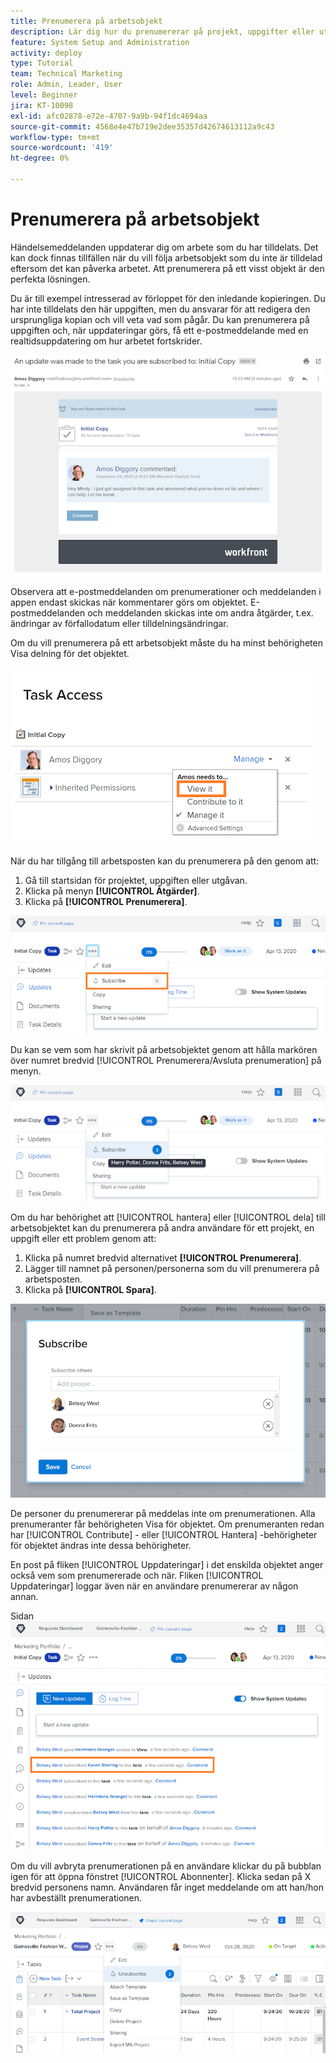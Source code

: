 ```yaml
---
title: Prenumerera på arbetsobjekt
description: Lär dig hur du prenumererar på projekt, uppgifter eller utgåvor för att få meddelanden när kommentarer görs på objektet.
feature: System Setup and Administration
activity: deploy
type: Tutorial
team: Technical Marketing
role: Admin, Leader, User
level: Beginner
jira: KT-10098
exl-id: afc02878-e72e-4707-9a9b-94f1dc4694aa
source-git-commit: 4568e4e47b719e2dee35357d42674613112a9c43
workflow-type: tm+mt
source-wordcount: '419'
ht-degree: 0%

---
```


# Prenumerera på arbetsobjekt

Händelsemeddelanden uppdaterar dig om arbete som du har tilldelats. Det kan dock finnas tillfällen när du vill följa arbetsobjekt som du inte är tilldelad eftersom det kan påverka arbetet. Att prenumerera på ett visst objekt är den perfekta lösningen.

Du är till exempel intresserad av förloppet för den inledande kopieringen. Du har inte tilldelats den här uppgiften, men du ansvarar för att redigera den ursprungliga kopian och vill veta vad som pågår. Du kan prenumerera på uppgiften och, när uppdateringar görs, få ett e-postmeddelande med en realtidsuppdatering om hur arbetet fortskrider.

![E-post från en aktivitetsprenumeration](assets/admin-fund-user-notifications-10.png)

Observera att e-postmeddelanden om prenumerationer och meddelanden i appen endast skickas när kommentarer görs om objektet. E-postmeddelanden och meddelanden skickas inte om andra åtgärder, t.ex. ändringar av förfallodatum eller tilldelningsändringar.

Om du vill prenumerera på ett arbetsobjekt måste du ha minst behörigheten Visa delning för det objektet.

![[!UICONTROL Aktivitetsåtkomst] fönster](assets/admin-fund-user-notifications-11.png)

När du har tillgång till arbetsposten kan du prenumerera på den genom att:

1. Gå till startsidan för projektet, uppgiften eller utgåvan.
1. Klicka på menyn **[!UICONTROL Åtgärder]**.
1. Klicka på **[!UICONTROL Prenumerera]**.

![[!UICONTROL Prenumerera] på aktivitetsmenyn](assets/admin-fund-user-notifications-12.png)

Du kan se vem som har skrivit på arbetsobjektet genom att hålla markören över numret bredvid [!UICONTROL Prenumerera/Avsluta prenumeration] på menyn.

![Uppgiftsmeny som visar vem som har prenumererat](assets/admin-fund-user-notifications-13.png)

Om du har behörighet att [!UICONTROL hantera] eller [!UICONTROL dela] till arbetsobjektet kan du prenumerera på andra användare för ett projekt, en uppgift eller ett problem genom att:

1. Klicka på numret bredvid alternativet **[!UICONTROL Prenumerera]**.
1. Lägger till namnet på personen/personerna som du vill prenumerera på arbetsposten.
1. Klicka på **[!UICONTROL Spara]**.

![[!UICONTROL Prenumerera] fönster](assets/admin-fund-user-notifications-15.png)

De personer du prenumererar på meddelas inte om prenumerationen. Alla prenumeranter får behörigheten Visa för objektet. Om prenumeranten redan har [!UICONTROL Contribute] - eller [!UICONTROL Hantera] -behörigheter för objektet ändras inte dessa behörigheter.

En post på fliken [!UICONTROL Uppdateringar] i det enskilda objektet anger också vem som prenumererade och när. Fliken [!UICONTROL Uppdateringar] loggar även när en användare prenumererar av någon annan.

Sidan ![[!UICONTROL Uppdateringar] för en aktivitet som visar prenumeration](assets/admin-fund-user-notifications-16.png)

Om du vill avbryta prenumerationen på en användare klickar du på bubblan igen för att öppna fönstret [!UICONTROL Abonnenter]. Klicka sedan på X bredvid personens namn. Användaren får inget meddelande om att han/hon har avbeställt prenumerationen.

![[!UICONTROL Avbeställ ]-menyalternativ i ett projekt](assets/admin-fund-user-notifications-14.png)

<!--
learn more URL: Subscribe to items in Workfront
-->
